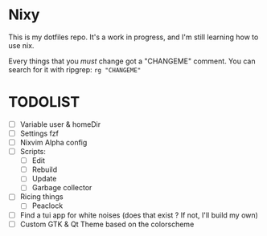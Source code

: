 # Nixy

This is my dotfiles repo. It's a work in progress, and I'm still learning how to use nix.

Every things that you *must* change got a "CHANGEME" comment.
You can search for it with ripgrep: `rg "CHANGEME"`

# TODOLIST

- [ ] Variable user & homeDir
- [ ] Settings fzf
- [ ] Nixvim Alpha config
- [ ] Scripts:
  - [ ] Edit
  - [ ] Rebuild
  - [ ] Update
  - [ ] Garbage collector
- [ ] Ricing things
  - [ ] Peaclock
- [ ] Find a tui app for white noises (does that exist ? If not, I'll build my own)
- [ ] Custom GTK & Qt Theme based on the colorscheme
